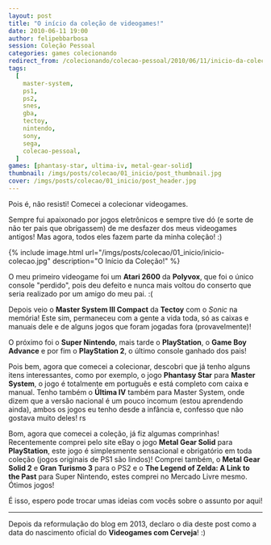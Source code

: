 ```yaml
---
layout: post
title: "O início da coleção de videogames!"
date: 2010-06-11 19:00
author: felipebbarbosa
session: Coleção Pessoal
categories: games colecionando
redirect_from: /colecionando/colecao-pessoal/2010/06/11/inicio-da-colecao.html
tags:
  [
    master-system,
    ps1,
    ps2,
    snes,
    gba,
    tectoy,
    nintendo,
    sony,
    sega,
    colecao-pessoal,
  ]
games: [phantasy-star, ultima-iv, metal-gear-solid]
thumbnail: /imgs/posts/colecao/01_inicio/post_thumbnail.jpg
cover: /imgs/posts/colecao/01_inicio/post_header.jpg
---
```


Pois é, não resisti! Comecei a colecionar videogames.

Sempre fui apaixonado por jogos eletrônicos e sempre tive dó (e sorte de não ter pais que obrigassem) de me desfazer dos meus videogames antigos!
Mas agora, todos eles fazem parte da minha coleção! :)

<!--more-->

{% include image.html
  url="/imgs/posts/colecao/01_inicio/inicio-colecao.jpg"
  description="O Início da Coleção!" %}

O meu primeiro videogame foi um **Atari 2600** da **Polyvox**, que foi o único console "perdido", pois deu defeito e
nunca mais voltou do conserto que seria realizado por um amigo do meu pai. :(

Depois veio o **Master System III Compact** da **Tectoy** com o _Sonic_ na memória! Este sim, permaneceu com a gente a vida toda, só
as caixas e manuais dele e de alguns jogos que foram jogadas fora (provavelmente)!

O próximo foi o **Super Nintendo**, mais tarde o **PlayStation**, o **Game Boy Advance** e por fim o **PlayStation 2**, o último console
ganhado dos pais!

Pois bem, agora que comecei a colecionar, descobri que já tenho alguns itens interessantes, como por exemplo,
o jogo **Phantasy Star** para **Master System**, o jogo é totalmente em português e está completo com caixa
e manual. Tenho também o **Última IV** também para Master System, onde dizem que a versão nacional é um pouco
incomum (estou aprendendo ainda), ambos os jogos eu tenho desde a infância e, confesso que não gostava muito deles! rs

Bom, agora que comecei a coleção, já fiz algumas comprinhas! Recentemente comprei pelo site eBay o jogo
**Metal Gear Solid** para **PlayStation**, este jogo é simplesmente sensacional e obrigatório em toda coleção (jogos originais de PS1 são lindos)!
Comprei também, o **Metal Gear Solid 2** e **Gran Turismo 3** para o PS2 e o **The Legend of Zelda: A Link to the Past** para Super Nintendo,
estes comprei no Mercado Livre mesmo. Ótimos jogos!

É isso, espero pode trocar umas ideias com vocês sobre o assunto por aqui!

---

Depois da reformulação do blog em 2013, declaro o dia deste post como a data do nascimento oficial
do **Videogames com Cerveja**! :)
